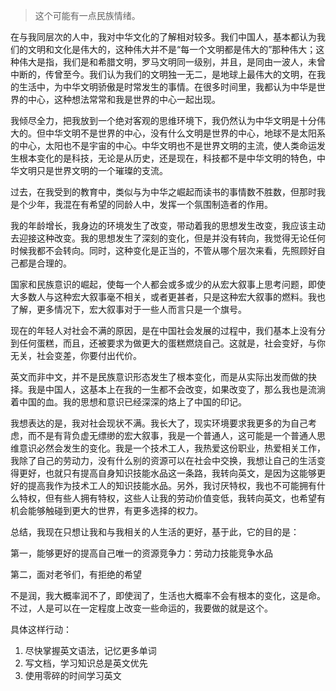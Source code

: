 

> 这个可能有一点民族情绪。
> 
在与我同层次的人中，我对中华文化的了解相对较多。我们中国人，基本都认为我们的文明和文化是伟大的，这种伟大并不是“每一个文明都是伟大的”那种伟大；这种伟大是指，我们是和希腊文明，罗马文明同一级别，并且，是同由一波人，未曾中断的，传曾至今。我们认为我们的文明独一无二，是地球上最伟大的文明，在我的生活中，为中华文明骄傲是时常发生的事情。在很多时间里，我都认为中华是世界的中心，这种想法常常和我是世界的中心一起出现。

我倾尽全力，把我放到一个绝对客观的思维环境下，我仍然认为中华文明是十分伟大的。但中华文明不是世界的中心，没有什么文明是世界的中心，地球不是太阳系的中心，太阳也不是宇宙的中心。中华文明也不是世界文明的主流，使人类命运发生根本变化的是科技，无论是从历史，还是现在，科技都不是中华文明的特色，中华文明只是世界文明的一个璀璨的支流。

过去，在我受到的教育中，类似与为中华之崛起而读书的事情数不胜数，但那时我是个少年，我混在有希望的同龄人中，发挥一个氛围制造者的作用。

我的年龄增长，我身边的环境发生了改变，带动着我的思想发生改变，我应该主动去迎接这种改变。我的思想发生了深刻的变化，但是并没有转向，我觉得无论任何时候我都不会转向。同时，这种变化是正当的，不管从哪个层次来看，先照顾好自己都是合理的。

国家和民族意识的崛起，使每一个人都会或多或少的从宏大叙事上思考问题，即使大多数人与这种宏大叙事毫不相关，或者更甚者，只是这种宏大叙事的燃料。我也了解，更多情况下，宏大叙事对于一些人而言只是一个旗号。

现在的年轻人对社会不满的原因，是在中国社会发展的过程中，我们基本上没有分到任何蛋糕，而且，还被要求为做更大的蛋糕燃烧自己。这就是，社会变好，与你无关，社会变差，你要付出代价。

英文而非中文，并不是民族意识形态发生了根本变化，而是从实际出发而做的抉择。我是中国人，这基本上在我的一生都不会改变，如果改变了，那么我也是流淌着中国的血。我的思想和意识已经深深的烙上了中国的印记。

我想表达的是，我对社会现状不满。我长大了，现实环境要求我更多的为自己考虑，而不是有背负虚无缥缈的宏大叙事，我是一个普通人，这可能是一个普通人思维意识必然会发生的变化。我是一个技术工人，我热爱这份职业，热爱相关工作，我除了自己的劳动力，没有什么别的资源可以在社会中交换，我想让自己的生活变得更好，也就只有提高自身知识技能水品这一条路，我转向英文，是因为这能够更好的提高我作为技术工人的知识技能水品。另外，我讨厌特权，我也不可能拥有什么特权，但有些人拥有特权，这些人让我的劳动价值变低，我转向英文，也希望有机会能够触碰到更大的世界，有更多选择的权力。

总结，我现在只想让我和与我相关的人生活的更好，基于此，它的目的是：

第一，能够更好的提高自己唯一的资源竞争力：劳动力技能竞争水品

第二，面对老爷们，有拒绝的希望


不是润，我大概率润不了，即使润了，生活也大概率不会有根本的变化，这是命。不过，人是可以在一定程度上改变一些命运的，我要做的就是这个。

具体这样行动：

1. 尽快掌握英文语法，记忆更多单词
2. 写文档，学习知识总是英文优先
3. 使用零碎的时间学习英文
